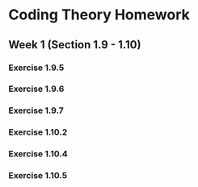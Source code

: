 # Coding Theory Homework

## Week 1 (Section 1.9 - 1.10)

### Exercise 1.9.5


### Exercise 1.9.6


### Exercise 1.9.7


### Exercise 1.10.2


### Exercise 1.10.4


### Exercise 1.10.5
